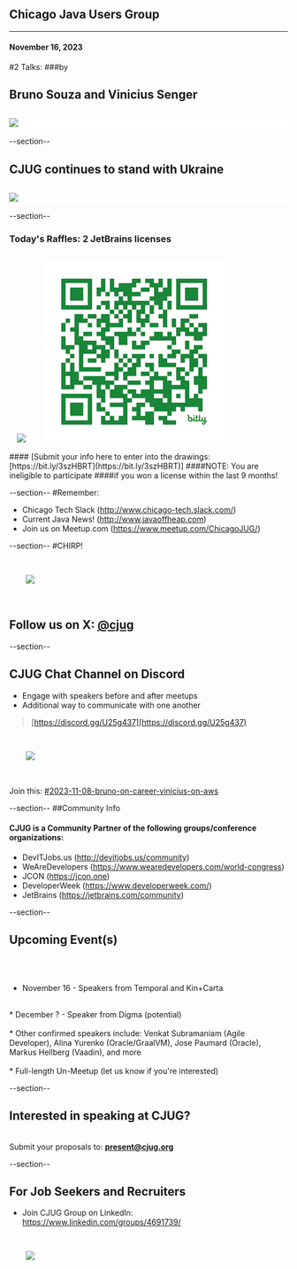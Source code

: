 ## Chicago Java Users Group
---

#### November 16, 2023 
#2 Talks:
###by 
## Bruno Souza and Vinicius Senger
<div style="background-color: white; margin-top: 30px;">
	<img src="images/cjug.gif" style="border: none; box-shadow: none;"/>
</div>


--section--
## CJUG continues to stand with Ukraine
<div style="background-color: white; margin-top: 30px;">
	<img src="images/WeStandWithUkraine.jpeg" style="border: none; box-shadow: none;"/>
</div>

--section--
### Today's Raffles: 2 JetBrains licenses
<img src="images/JetBrains-2022-twitter.jpg" style="border:none; box-shadow:none; margin: 14px; background:white;"/>
<img src="images/CJUG-JB-raffle-QR.png" style="border:none; box-shadow:none; margin: 14px; background:white;"/>
<br/>
#### [Submit your info here to enter into the drawings: [https://bit.ly/3szHBRT](https://bit.ly/3szHBRT)]
####NOTE: You are ineligible to participate
####if you won a license within the last 9 months!

--section--
#Remember:
 * Chicago Tech Slack (http://www.chicago-tech.slack.com/)
 * Current Java News! (http://www.javaoffheap.com)
 * Join us on Meetup.com (https://www.meetup.com/ChicagoJUG/)

--section--
#CHIRP!
<br/>

<img src="images/twitterBird.png" style="border:none; box-shadow:none; margin: 30px; background:white;"/>

## Follow us on X: <u>[@cjug](https://twitter.com/cjug)</u>

--section--
## CJUG Chat Channel on Discord 
* Engage with speakers before and after meetups
* Additional way to communicate with one another

>[https://discord.gg/U25g437](https://discord.gg/U25g437)

<img src="images/cjug-discord-qrcode.png" style="border:none; box-shadow:none; margin: 30px; background:white;"/>

Join this: [#2023-11-08-bruno-on-career-vinicius-on-aws](https://discord.gg/vmv4XueshW)

--section--
##Community Info
<br/>
#### CJUG is a Community Partner of the following groups/conference organizations:

* DevITJobs.us (http://devitjobs.us/community)
* WeAreDevelopers (https://www.wearedevelopers.com/world-congress)
* JCON (https://jcon.one)
* DeveloperWeek (https://www.developerweek.com/)
* JetBrains (https://jetbrains.com/community)


--section--
## Upcoming Event(s)
<br/><br/>
* November 16 - Speakers from Temporal and Kin+Carta
<br/>
* December ? - Speaker from Digma (potential)
<br/><br/>
* Other confirmed speakers include: Venkat Subramaniam (Agile Developer), Alina Yurenko (Oracle/GraalVM), Jose Paumard (Oracle), Markus Hellberg (Vaadin), and more
<br/><br/>
* Full-length Un-Meetup (let us know if you're interested)

--section--
## Interested in speaking at CJUG? 
<br/>Submit your proposals to: **present@cjug.org**<br/>

--section--

## For Job Seekers and Recruiters

* Join CJUG Group on LinkedIn:<br/>
 https://www.linkedin.com/groups/4691739/

<img src="images/cjug-linkedinGroup-qrcode.png" style="border:none; box-shadow:none; margin: 30px; background:white;"/>

